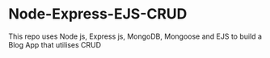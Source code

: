 # Node-Express-EJS-CRUD
This repo uses Node js, Express js, MongoDB, Mongoose and EJS to build a Blog App that utilises CRUD
